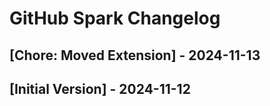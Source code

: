 # GitHub Spark Changelog

## [Chore: Moved Extension] - 2024-11-13

## [Initial Version] - 2024-11-12
